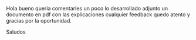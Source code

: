 Hola bueno quería comentarles un poco lo desarrollado  adjunto un documento en pdf con las explicaciones cualquier feedback quedo atento y gracias por la oportunidad.

Saludos
